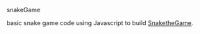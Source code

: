 snakeGame

basic snake game code using Javascript to build  [SnaketheGame](http://snakethegame.link.s3-website-eu-west-1.amazonaws.com).

